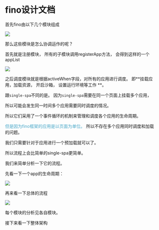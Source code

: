 # fino设计文档

首先fino由以下几个模块组成

![](https://tva1.sinaimg.cn/large/008i3skNly1gpzbeljmavj308i06ymxp.jpg)

那么这些模块是怎么协调运作的呢？

首先就是注册模块， 所有的子模块调用registerApp方法， 会得到这样的一个appList

![](https://tva1.sinaimg.cn/large/008i3skNly1gpzbity8thj30fk0c675m.jpg)

之后调度模块就是根据activeWhen字段，对所有的应用进行调度。 即**挂载应用，加载资源， 开启沙箱， 设置运行环境等工作 **。

跟`single-spa`不同的是。 因为`single-spa`需要在同一个页面上挂载多个应用，

所以可能会发生同一时间多个应用需要同时调度的情况。 

所以它们采用了一个事件循环的机制来管理和调度各个应用的生命周期。 

<span style="color:#4ba8c9">但是因为fino框架的应用是以页面为单位。</span> 所以不存在多个应用同时调度和加载的问题。 

我们只需要针对于应用进行一个预加载就可以了。 

所以流程上会比简单的single-spa更简单。

我们来简单分析一下它的流程。



先看一下一个app的生命周期：

![](https://tva1.sinaimg.cn/large/008i3skNly1gpzn9i3uyqj313405wdh4.jpg)

再来看一下总体的流程

![](https://tva1.sinaimg.cn/large/008i3skNly1gpzn8hxmjdj31re0r8793.jpg)







每个模块的分析见各自模块。

接下来看一下整体架构

